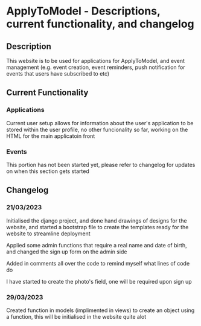 # ApplyToModel - Descriptions, current functionality, and changelog 

## Description

This website is to be used for applications for ApplyToModel, and event management (e.g. event creation, event reminders, push notification for events that users have subscribed to etc)

## Current Functionality 

### Applications

Current user setup allows for information about the user's application to be stored within the user profile, no other funcionality so far, working on the HTML for the main applicatoin front

### Events

This portion has not been started yet, please refer to changelog for updates on when this section gets started

## Changelog 

### 21/03/2023

Initialised the django project, and done hand drawings of designs for the website, and started a bootstrap file to create the templates ready for the website to streamline deployment 

Applied some admin functions that require a real name and date of birth, and changed the sign up form on the admin side 

Added in comments all over the code to remind myself what lines of code do 

I have started to create the photo's field, one will be required upon sign up

### 29/03/2023

Created function in models (implimented in views) to create an object using a function, this will be initialised in the website quite alot